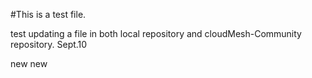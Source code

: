 #This is a test file.

test updating a file in both local repository and cloudMesh-Community repository. Sept.10

new new